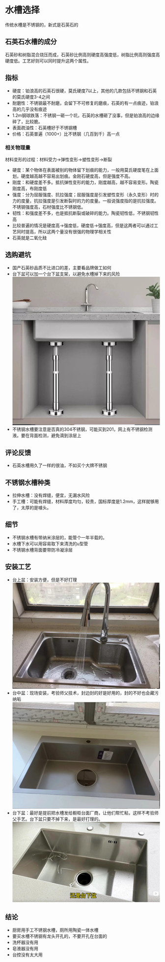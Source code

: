 # 水槽选择

传统水槽是不锈钢的，新式是石英石的

## 石英石水槽的成分

石英砂和树脂混合烧压而成，石英砂比例高则硬度高强度低，树脂比例高则强度高硬度低。工艺好则可以同时提升这两个属性。

## 指标

* 硬度：铂浪高的石英石很硬，莫氏硬度7以上，其他的几款包括不锈钢和石英的莫氏硬度3-4之间
* 耐磨性：不锈钢最不耐磨，会留下不可修复的磨痕，石英的有一点痕迹，铂浪高的几乎没有痕迹
* 1.2m钢球跌落：不锈钢一砸一个坑，石英的水槽砸了没事，但是铂浪高的边缘碎了，比较脆。
* 表面疏油性：石英槽好于不锈钢槽
* 价格：石英普遍（1000+）比不锈钢（几百到千）高一点

### 相关物理量

材料变形的过程：材料受力->弹性变形->塑性变形->断裂
* 硬度：某个物体在表面被别的物体留下划痕的能力，一般用莫氏硬度笔在上面划，硬度越高越不容易出划痕。金刚石硬度高，但是强度不高。
* 刚度：和硬度差不多。抵抗弹性变形的能力，刚度越高，越不容易变形。陶瓷刚度高，布刚度低
* 强度：分为屈服强度、抗拉强度；屈服强度是引发塑性变形（永久变形）时的力的度量，抗拉强度是引发断裂时的力的度量。一般说强度指的是抗拉强度。不锈钢强度高，石材强度比不锈钢低。
* 韧性：和强度差不多，也是抵抗断裂或破碎的能力。陶瓷韧性低，不锈钢韧性高
* 比较普遍的情况是硬度高->强度低，硬度低->强度高，但是这两者可以通过工艺同时提高，所以这两个量没有很强的物理学相关性
* 石英就是二氧化硅

## 选购避坑

* 国产石英砂品质不比进口的差，主要看品牌做工如何
* 台下盆可以加一个台下盆支架，以避免水槽掉下来的风险
![](./img/%E5%8F%B0%E4%B8%8B%E7%9B%86%E6%94%AF%E6%9E%B6.jpg)
* 不锈钢水槽要注意是否真的304不锈钢，可能买到201，网上有不锈钢检测液。要在背面检测，避免滴到涂层上

## 评论反馈

* 石英水槽用久了一样的很油，不如买个大牌不锈钢

## 不锈钢水槽种类

* 拉伸水槽：没有焊缝，便宜，无漏水风险
* 手工槽：可能有焊缝，材料厚度均匀，较贵，国标厚度是1.2mm，这样就够用了，太厚的是噱头。

## 细节

* 不锈钢水槽有带纳米涂层的，能管个一年半载的。
* 水槽下水可以用容易取下来清洗的u型管
* 不锈钢水槽背面要带防冷凝涂层

## 安装工艺

* 台上盆：安装方便，但是不好打理
![](./img/%E5%8F%B0%E4%B8%8A%E7%9B%86.jpg)
* 台中盆：现场安装，考验师父技术，封边封的好是好用的，封的不好也会藏污纳垢
![](./img/%E5%8F%B0%E4%B8%AD%E7%9B%86.jpg)
* 台下盆：最好是提前把水槽发给橱柜台面厂商，让他们帮忙粘，这样不考验师父手艺。台下盆只要不掉下来，是最好打理的。
![](./img/%E5%8F%B0%E4%B8%8B%E7%9B%86.jpg)

## 结论

* 厨房用手工不锈钢水槽，厕所用陶瓷一体水槽
* 要买水槽不锈钢有龙头开孔的，不要开孔在台面的
* 洗杯器没有用
* 皂液器没有用
* 台控没有太大用